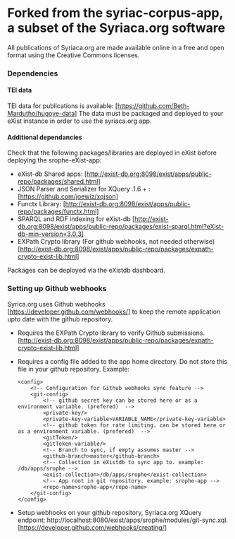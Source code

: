 Forked from the syriac-corpus-app, a subset of the Syriaca.org software
=======

All publications of Syriaca.org are made available online in a free and open format using the Creative Commons licenses.

### Dependencies
#### TEI data 
TEI data for publications is available: [https://github.com/Beth-Mardutho/hugoye-data]
The data must be packaged and deployed to your eXist instance in order to use the syriaca.org app. 

#### Additional dependancies 
Check that the following packages/libraries are deployed in eXist before deploying the srophe-eXist-app:
* eXist-db Shared apps: [http://exist-db.org:8098/exist/apps/public-repo/packages/shared.html]
* JSON Parser and Serializer for XQuery .1.6 + : [https://github.com/joewiz/xqjson]
* Functx Library: [http://exist-db.org:8098/exist/apps/public-repo/packages/functx.html]
* SPARQL and RDF indexing for eXist-db [http://exist-db.org:8098/exist/apps/public-repo/packages/exist-sparql.html?eXist-db-min-version=3.0.3]
* EXPath Crypto library (For github webhooks, not needed otherwise) [http://exist-db.org:8098/exist/apps/public-repo/packages/expath-crypto-exist-lib.html]

Packages can be deployed via the eXistdb dashboard. 

### Setting up Github webhooks
Syrica.org uses Github webhooks [https://developer.github.com/webhooks/] to keep the remote application upto date with the github repository.
* Requires the EXPath Crypto library to verify Github submissions. [http://exist-db.org:8098/exist/apps/public-repo/packages/expath-crypto-exist-lib.html]
* Requires a config file added to the app home directory. Do not store this file in your github repository. 
  Example:
    
    ```
    <config>
        <!-- Configuration for Github webhooks sync feature -->
        <git-config>
            <!-- github secret key can be stored here or as a environment variable. (prefered)  -->
            <private-key/>
            <private-key-variable>VARIABLE_NAME</private-key-variable>
            <!-- github token for rate limiting. can be stored here or as a environment variable. (prefered)  -->
            <gitToken/>
            <gitToken-variable/>
            <!-- Branch to sync, if empty assumes master -->
            <github-branch>master</github-branch>
            <!-- Collection in eXistdb to sync app to. example: /db/apps/srophe -->
            <exist-collection>/db/apps/srophe</exist-collection>
            <!-- App root in git repository. example: srophe-app -->
            <repo-name>srophe-app</repo-name>
        </git-config>
    </config>
    ```
* Setup webhooks on your github repository, Syriaca.org XQuery endpoint: http://localhost:8080/exist/apps/srophe/modules/git-sync.xql. [https://developer.github.com/webhooks/creating/]   


